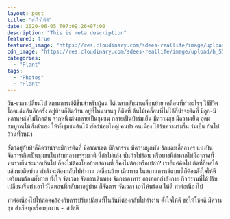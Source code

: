 ```yaml
---
layout: post
title: "ตั้งใจให้ดี"
date: 2020-06-05 T07:09:26+07:00
description: "This is meta description"
featured: true
featured_image: "https://res.cloudinary.com/sdees-reallife/image/upload/h_554,w_474,c_pad,b_rgb:e2f0cb/v1590073470/IMG_20170626_072442_081.jpg"
cdn_image: "https://res.cloudinary.com/sdees-reallife/image/upload/h_554,w_474,c_fill/v1590073470/IMG_20170626_072442_081.jpg"
categories:
  - "Plant"
tags:
  - "Photos"
  - "Plant"
---
```


วัน-เวลาเปลี่ยนไป สถานการณ์ดีขึ้นสำหรับผู้คน ได้เวลากลับมาเคลื่อนย้าย เคลื่อนที่ทำอะไรๆ ใช้ชีวิตโลดแล่นกันอีกครั้ง อยู่บ้านก็ติดบ้าน อยู่ที่ไหนนานๆ ก็ติดที่ ต้นไม้เคลื่อนที่ไม่ได้ก็น่าจะติดที่ มีลูก-มีหลานหล่นไม่ไกลต้น จากหนึ่งต้นกลายเป็นชุมชน กลายเป็นป่าร่มเย็น มีความสุข มีความเย็น อุดมสมบูรณ์ให้ทั้งตัวเอง ให้ทั้งชุมชนต้นไม้ สัตว์น้อยใหญ่ คนป่า คนเมือง ได้รับความร่มรื่น ร่มเย็น กันไปถ้วนทั่วหน้า

สัตว์อยู่กับป่าก็คิดว่าน่าจะมีการติดที่ มีอาณาเขต มีกิจกรรม มีความผูกพัน รักและเอื้ออาทร แบ่งปัน จัดการเกิดเป็นชุมชนในท่ามกลางธรรมชาติ นี่ถ้าไม่แล้ง นั่นถ้าไม่ร้อน หรือบางทีถ้าหากไม่มีอากาศที่หนาวเย็นซะมากเกินไป ก็คงไม่ต้องโยกย้ายสถานที่ ก็คงไม่ต้องหรือเปล่า? เราก็แค่คิดไป ติดที่ก็พอได้ แล้วพอติดบ้าน กำลังจะต้องกลับไปทำงาน เคลื่อนย้าย เดินทาง ในสถานการณ์แบบนี้ก็ต้องตั้งใจให้ดี เตรียมพร้อมทั้งกาย ทั้งใจ จัดเวลา จัดการเดินทาง จัดการอาหาร การออกกำลังกาย กิจกรรมที่ได้ปรับเปลี่ยนเริ่มทำเอาไว้ในตอนที่กลับมาอยู่บ้าน ก็จัดการ จัดเวลา เอาให้พร้อม ให้ดี ทำต่อเนื่องไป

ทำต่อเนื่องไปให้สอดคล้องกับการปรับเปลี่ยนที่ในวันที่ต้องกลับไปทำงาน ตั้งใจให้ดี ขอให้โชคดี มีความสุข สำเร็จทุกเรื่องทุกงาน ~ สวัสดี
